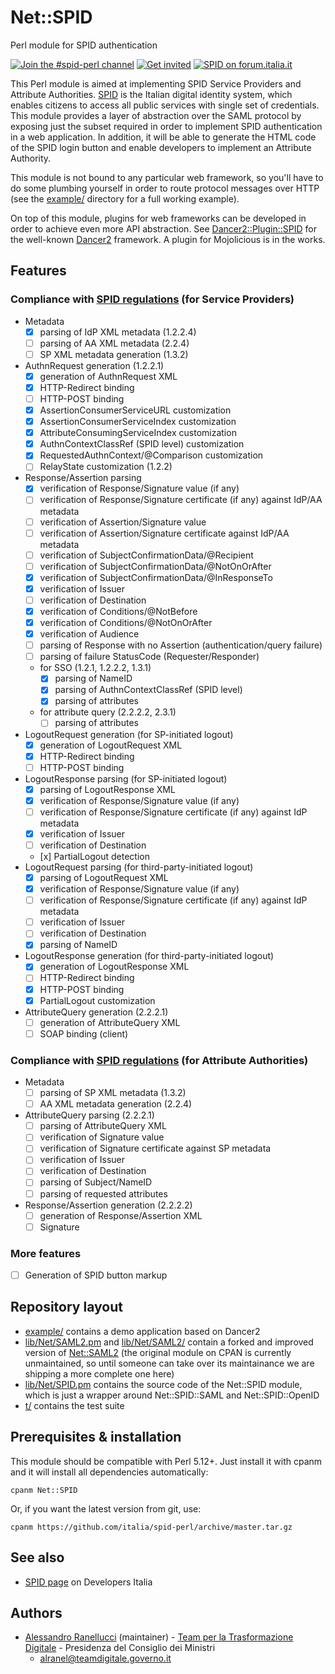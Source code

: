 # Net::SPID
Perl module for SPID authentication

[![Join the #spid-perl channel](https://img.shields.io/badge/Slack%20channel-%23spid--perl-blue.svg?logo=slack)](https://developersitalia.slack.com/messages/C7ESTMQDQ)
[![Get invited](https://slack.developers.italia.it/badge.svg)](https://slack.developers.italia.it/)
[![SPID on forum.italia.it](https://img.shields.io/badge/Forum-SPID-blue.svg)](https://forum.italia.it/c/spid)

This Perl module is aimed at implementing SPID Service Providers and Attribute Authorities. [SPID](https://www.spid.gov.it/) is the Italian digital identity system, which enables citizens to access all public services with single set of credentials. This module provides a layer of abstraction over the SAML protocol by exposing just the subset required in order to implement SPID authentication in a web application. In addition, it will be able to generate the HTML code of the SPID login button and enable developers to implement an Attribute Authority.

This module is not bound to any particular web framework, so you'll have to do some plumbing yourself in order to route protocol messages over HTTP (see the [example/](example/) directory for a full working example).

On top of this module, plugins for web frameworks can be developed in order to achieve even more API abstraction. See [Dancer2::Plugin::SPID](https://github.com/italia/spid-perl-dancer2) for the well-known [Dancer2](http://perldancer.org) framework. A plugin for Mojolicious is in the works.

## Features

### Compliance with [SPID regulations](http://www.agid.gov.it/sites/default/files/circolari/spid-regole_tecniche_v1.pdf) (for Service Providers)

* Metadata
    * [x] parsing of IdP XML metadata (1.2.2.4)
    * [ ] parsing of AA XML metadata (2.2.4)
    * [ ] SP XML metadata generation (1.3.2)
* AuthnRequest generation (1.2.2.1)
    * [x] generation of AuthnRequest XML
    * [x] HTTP-Redirect binding
    * [ ] HTTP-POST binding
    * [x] AssertionConsumerServiceURL customization
    * [x] AssertionConsumerServiceIndex customization
    * [x] AttributeConsumingServiceIndex customization
    * [x] AuthnContextClassRef (SPID level) customization
    * [x] RequestedAuthnContext/@Comparison customization
    * [ ] RelayState customization (1.2.2)
* Response/Assertion parsing
    * [x] verification of Response/Signature value (if any)
    * [ ] verification of Response/Signature certificate (if any) against IdP/AA metadata
    * [ ] verification of Assertion/Signature value
    * [ ] verification of Assertion/Signature certificate against IdP/AA metadata
    * [ ] verification of SubjectConfirmationData/@Recipient
    * [ ] verification of SubjectConfirmationData/@NotOnOrAfter
    * [x] verification of SubjectConfirmationData/@InResponseTo
    * [x] verification of Issuer
    * [ ] verification of Destination
    * [x] verification of Conditions/@NotBefore
    * [x] verification of Conditions/@NotOnOrAfter
    * [x] verification of Audience
    * [ ] parsing of Response with no Assertion (authentication/query failure)
    * [ ] parsing of failure StatusCode (Requester/Responder)
    * for SSO (1.2.1, 1.2.2.2, 1.3.1)
        * [x] parsing of NameID
        * [x] parsing of AuthnContextClassRef (SPID level)
        * [x] parsing of attributes
    * for attribute query (2.2.2.2, 2.3.1)
        * [ ] parsing of attributes
* LogoutRequest generation (for SP-initiated logout)
    * [x] generation of LogoutRequest XML
    * [x] HTTP-Redirect binding
    * [ ] HTTP-POST binding
* LogoutResponse parsing (for SP-initiated logout)
    * [x] parsing of LogoutResponse XML
    * [x] verification of Response/Signature value (if any)
    * [ ] verification of Response/Signature certificate (if any) against IdP metadata
    * [x] verification of Issuer
    * [ ] verification of Destination
    * [x] PartialLogout detection
* LogoutRequest parsing (for third-party-initiated logout)
    * [x] parsing of LogoutRequest XML
    * [x] verification of Response/Signature value (if any)
    * [ ] verification of Response/Signature certificate (if any) against IdP metadata
    * [ ] verification of Issuer
    * [ ] verification of Destination
    * [x] parsing of NameID
* LogoutResponse generation (for third-party-initiated logout)
    * [x] generation of LogoutResponse XML
    * [ ] HTTP-Redirect binding
    * [x] HTTP-POST binding
    * [x] PartialLogout customization
* AttributeQuery generation (2.2.2.1)
    * [ ] generation of AttributeQuery XML
    * [ ] SOAP binding (client)

### Compliance with [SPID regulations](http://www.agid.gov.it/sites/default/files/circolari/spid-regole_tecniche_v1.pdf) (for Attribute Authorities)

* Metadata
    * [ ] parsing of SP XML metadata (1.3.2)
    * [ ] AA XML metadata generation (2.2.4)
* AttributeQuery parsing (2.2.2.1)
    * [ ] parsing of AttributeQuery XML
    * [ ] verification of Signature value
    * [ ] verification of Signature certificate against SP metadata
    * [ ] verification of Issuer
    * [ ] verification of Destination
    * [ ] parsing of Subject/NameID
    * [ ] parsing of requested attributes
* Response/Assertion generation (2.2.2.2)
    * [ ] generation of Response/Assertion XML
    * [ ] Signature

### More features

* [ ] Generation of SPID button markup

## Repository layout

* [example/](example/) contains a demo application based on Dancer2
* [lib/Net/SAML2.pm](lib/Net/SAML2.pm) and [lib/Net/SAML2/](lib/Net/SAML2/) contain a forked and improved version of [Net::SAML2](https://metacpan.org/pod/Net::SAML2) (the original module on CPAN is currently unmaintained, so until someone can take over its maintainance we are shipping a more complete one here)
* [lib/Net/SPID.pm](lib/Net/SPID.pm) contains the source code of the Net::SPID module, which is just a wrapper around Net::SPID::SAML and Net::SPID::OpenID
* [t/](t/) contains the test suite

## Prerequisites & installation

This module should be compatible with Perl 5.12+.
Just install it with cpanm and it will install all dependencies automatically:

```
cpanm Net::SPID
```

Or, if you want the latest version from git, use:

```
cpanm https://github.com/italia/spid-perl/archive/master.tar.gz
```

## See also

* [SPID page](https://developers.italia.it/it/spid) on Developers Italia

## Authors

* [Alessandro Ranellucci](https://github.com/alexrj) (maintainer) - [Team per la Trasformazione Digitale](https://teamdigitale.governo.it/) - Presidenza del Consiglio dei Ministri
    * [alranel@teamdigitale.governo.it](alranel@teamdigitale.governo.it)
